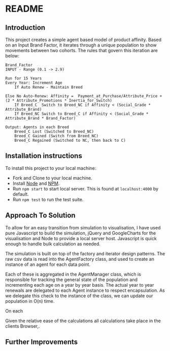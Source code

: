 # README

## Introduction

This project creates a simple agent based model of product affinity. Based on an Input Brand Factor, it iterates through a unique population to show movements between two cohorts. The rules that govern this iteration are below:

```
Brand_Factor		
INPUT - Range (0.1 -> 2.9)		

Run for 15 Years		
Every Year:	Increment Age
	If Auto Renew - Maintain Breed

Else No Auto-Renew:	Affinity = 	Payment_at_Purchase/Attribute_Price + (2 * Attribute_Promotions * Inertia_for_Switch)
	If Breed_C	Switch to Breed_NC if Affinity < (Social_Grade * Attribute_Brand)
	If Breed_NC	Switch to Breed_C if Affinity < (Social_Grade * Attribute_Brand * Brand_Factor)

Output:	Agents in each Breed
	Breed_C Lost (Switched to Breed_NC)
	Breed_C Gained (Switch from Breed_NC)
	Breed_C Regained (Switched to NC, then back to C)
```

## Installation instructions

To install this project to your local machine:
- Fork and Clone to your local machine.     
- Install [Node](https://nodejs.org/en/download/) and [NPM](http://blog.npmjs.org/post/85484771375/how-to-install-npm).    
- Run `npm start` to start local server. This is found at `localhost:4000` by default.    
- Run `npm test` to run the test suite.    

## Approach To Solution

To allow for an easy transition from simulation to visualisation, I have used pure Javascript to build the simulation, jQuery and GoogleCharts for the visualisation and Node to provide a local server host. Javascript is quick enough to handle bulk calculation as needed.

The simulation is built on top of the factory and iterator design patterns. The raw csv data is read into the AgentFactory class, and used to create an instance of an agent for each data point.

Each of these is aggregated in the AgentManager class, which is responsible for tracking the general state of the population and incrementing each age on a year by year basis. The actual year to year renewals are delegated to each Agent instance to respect encapsulation. As we delegate this check to the instance of the class, we can update our population in O(n) time.

On each

Given the relative ease of the calculations all calculations take place in the clients Browser,.


## Further Improvements
